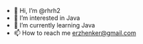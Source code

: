 - 👋 Hi, I’m @rhrh2
- 👀 I’m interested in Java
- 🌱 I’m currently learning Java
- 📫 How to reach me erzhenker@gmail.com
